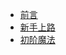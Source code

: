 - [前言](/)
- [新手上路](/docs/1.md)
- [初阶魔法](/docs/2.md)
<!-- - [软件推荐](/docs/3.md) -->
<!-- - [高级设置](/docs/4.md) -->
<!-- - [debug_list](/docs/5.md) -->
